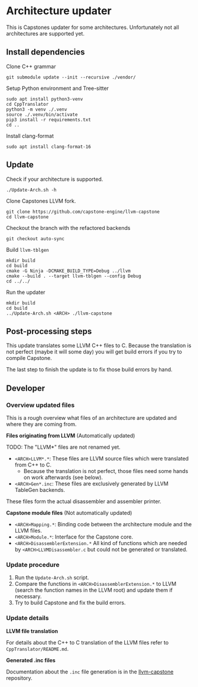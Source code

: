 # Architecture updater

This is Capstones updater for some architectures.
Unfortunately not all architectures are supported yet.

## Install dependencies

Clone C++ grammar

```
git submodule update --init --recursive ./vendor/
```

Setup Python environment and Tree-sitter

```
sudo apt install python3-venv
cd CppTranslator
python3 -m venv ./.venv
source ./.venv/bin/activate
pip3 install -r requirements.txt
cd ..
```

Install clang-format

```
sudo apt install clang-format-16
```

## Update

Check if your architecture is supported.

```
./Update-Arch.sh -h
```

Clone Capstones LLVM fork.

```
git clone https://github.com/capstone-engine/llvm-capstone
cd llvm-capstone
```

Checkout the branch with the refactored backends

```
git checkout auto-sync
```

Build `llvm-tblgen`

```
mkdir build
cd build
cmake -G Ninja -DCMAKE_BUILD_TYPE=Debug ../llvm
cmake --build . --target llvm-tblgen --config Debug
cd ../../
```

Run the updater

```
mkdir build
cd build
../Update-Arch.sh <ARCH> ./llvm-capstone
```

## Post-processing steps

This update translates some LLVM C++ files to C.
Because the translation is not perfect (maybe it will some day)
you will get build errors if you try to compile Capstone.

The last step to finish the update is to fix those build errors by hand.

## Developer

### Overview updated files

This is a rough overview what files of an architecture are updated and where they are coming from.

**Files originating from LLVM** (Automatically updated)

TODO: The "<ARCH>LLVM*" files are not renamed yet.

- `<ARCH>LLVM*.*`: These files are LLVM source files which were translated from C++ to C.
  - Because the translation is not perfect, those files need some hands on work afterwards (see below).
- `<ARCH>Gen*.inc`: These files are exclusively generated by LLVM TableGen backends.

These files form the actual disassembler and assembler printer.

**Capstone module files** (Not automatically updated)

- `<ARCH>Mapping.*`: Binding code between the architecture module and the LLVM files.
- `<ARCH>Module.*`: Interface for the Capstone core.
- `<ARCH>DisassemblerExtension.*` All kind of functions which are needed by `<ARCH>LLVMDisassembler.c` but could not be generated or translated.

### Update procedure

1. Run the `Update-Arch.sh` script.
2. Compare the functions in `<ARCH>DisassemblerExtension.*` to LLVM (search the function names in the LLVM root)
and update them if necessary.
3. Try to build Capstone and fix the build errors.

### Update details

**LLVM file translation**

For details about the C++ to C translation of the LLVM files refer to `CppTranslator/README.md`.

**Generated .inc files**

Documentation about the `.inc` file generation is in the [llvm-capstone](https://github.com/capstone-engine/llvm-capstone) repository.